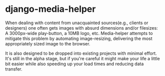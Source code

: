 # **django-media-helper** #

When dealing with content from unacquainted sources(e.g., clients or designers)
one often gets images with absurd dimensions and/or filesizes: A 3000px-wide
play-button, a 10MB logo, etc.  Media-helper attempts to mitigate this problem
by automating image-resizing, delivering the most appropriately sized image to
the browser.

It is also designed to be dropped into existing projects with minimal effort.
It's still in the alpha stage, but if you're careful it might make your life a
little bit easier while also speeding up your load times and reducing data
transfer.